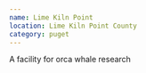 ```yaml
---
name: Lime Kiln Point
location: Lime Kiln Point County
category: puget
---
```


A facility for orca whale research

